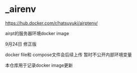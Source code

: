 # _airenv

https://hub.docker.com/r/hatsuyuki/airptenv/

airpt的服务器环境docker image

9月24日 修正版

docker file和 compose文件会后续上传
暂时不公开内部环境变量

本仓库用于记录docker image更新
